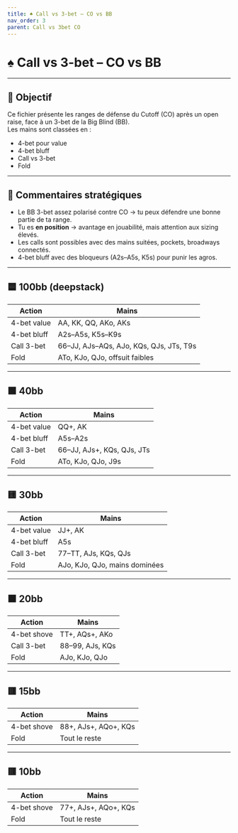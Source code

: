 ```yaml
---
title: ♠️ Call vs 3-bet – CO vs BB
nav_order: 3
parent: Call vs 3bet CO
---
```


# ♠️ Call vs 3-bet – CO vs BB

---

## 🎯 Objectif

Ce fichier présente les ranges de défense du Cutoff (CO) après un open raise, face à un 3-bet de la Big Blind (BB).  
Les mains sont classées en :

- 4-bet pour value
- 4-bet bluff
- Call vs 3-bet
- Fold

---

## 🧠 Commentaires stratégiques

- Le BB 3-bet assez polarisé contre CO → tu peux défendre une bonne partie de ta range.
- Tu es **en position** → avantage en jouabilité, mais attention aux sizing élevés.
- Les calls sont possibles avec des mains suitées, pockets, broadways connectés.
- 4-bet bluff avec des bloqueurs (A2s–A5s, K5s) pour punir les agros.

---

## 🟦 100bb (deepstack)

| Action         | Mains                                               |
|----------------|------------------------------------------------------|
| 4-bet value    | AA, KK, QQ, AKo, AKs                                 |
| 4-bet bluff    | A2s–A5s, K5s–K9s                                     |
| Call 3-bet     | 66–JJ, AJs–AQs, AJo, KQs, QJs, JTs, T9s              |
| Fold           | ATo, KJo, QJo, offsuit faibles                      |

---

## 🟩 40bb

| Action         | Mains                                               |
|----------------|------------------------------------------------------|
| 4-bet value    | QQ+, AK                                              |
| 4-bet bluff    | A5s–A2s                                              |
| Call 3-bet     | 66–JJ, AJs+, KQs, QJs, JTs                           |
| Fold           | ATo, KJo, QJo, J9s                                   |

---

## 🟨 30bb

| Action         | Mains                                               |
|----------------|------------------------------------------------------|
| 4-bet value    | JJ+, AK                                              |
| 4-bet bluff    | A5s                                                  |
| Call 3-bet     | 77–TT, AJs, KQs, QJs                                 |
| Fold           | AJo, KJo, QJo, mains dominées                       |

---

## 🟧 20bb

| Action         | Mains                                |
|----------------|----------------------------------------|
| 4-bet shove    | TT+, AQs+, AKo                        |
| Call 3-bet     | 88–99, AJs, KQs                       |
| Fold           | AJo, KJo, QJo                         |

---

## 🟥 15bb

| Action         | Mains                                |
|----------------|----------------------------------------|
| 4-bet shove    | 88+, AJs+, AQo+, KQs                  |
| Fold           | Tout le reste                         |

---

## 🟥 10bb

| Action         | Mains                                |
|----------------|----------------------------------------|
| 4-bet shove    | 77+, AJs+, AQo+, KQs                  |
| Fold           | Tout le reste                         |
